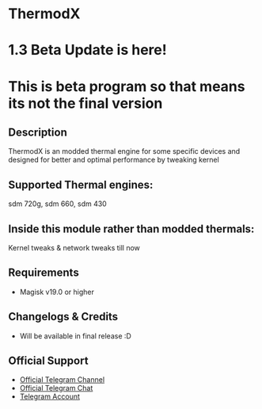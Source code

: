 # ThermodX
# 1.3 Beta Update is here!
# This is beta program so that means its not the final version

## Description
ThermodX is an modded thermal engine for some specific devices 
and designed for better and optimal performance by tweaking kernel

## Supported Thermal engines:
sdm 720g,
sdm 660,
sdm 430

## Inside this module rather than modded thermals:
Kernel tweaks & network tweaks till now

## Requirements
- Magisk v19.0 or higher

## Changelogs & Credits

- Will be available in final release :D

## Official Support
- <a href="https://t.me/ThermodX">Official Telegram Channel</a>
- <a href="https://t.me/Thermxocg">Official Telegram Chat</a>
- <a href="https://t.me/imUsif12">Telegram Account</a>
